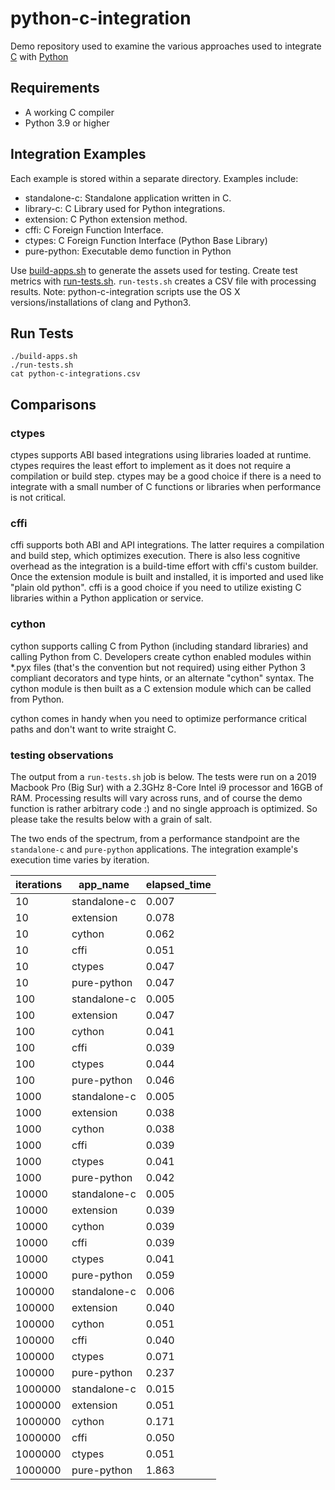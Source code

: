 # python-c-integration

Demo repository used to examine the various approaches used to integrate [C](https://en.cppreference.com/w/c) with [Python](https://www.python.org/)

## Requirements

- A working C compiler
- Python 3.9 or higher

## Integration Examples

Each example is stored within a separate directory. Examples include:

- standalone-c: Standalone application written in C.
- library-c: C Library used for Python integrations.
- extension: C Python extension method.
- cffi: C Foreign Function Interface.
- ctypes: C Foreign Function Interface (Python Base Library)
- pure-python: Executable demo function in Python


Use [build-apps.sh](./build-apps.sh) to generate the assets used for testing. 
Create test metrics with [run-tests.sh](./run-tests.sh). `run-tests.sh` creates a CSV file with processing results. 
Note: python-c-integration scripts use the OS X versions/installations of clang and Python3.

## Run Tests

```shell
./build-apps.sh
./run-tests.sh
cat python-c-integrations.csv
```

## Comparisons

### ctypes
ctypes supports ABI based integrations using libraries loaded at runtime. ctypes requires the least effort to implement as it does not require a compilation or build step.
ctypes may be a good choice if there is a need to integrate with a small number of C functions or libraries when performance is not critical.

### cffi
cffi supports both ABI and API integrations. The latter requires a compilation and build step, which optimizes execution. There is also less cognitive
overhead as the integration is a build-time effort with cffi's custom builder. Once the extension module is built and installed, it is imported and used like "plain old python".
cffi is a good choice if you need to utilize existing C libraries within a Python application or service.

### cython
cython supports calling C from Python (including standard libraries) and calling Python from C. Developers create cython enabled modules within *.pyx
files (that's the convention but not required) using either Python 3 compliant decorators and type hints, or an alternate "cython" syntax. The cython module
is then built as a C extension module which can be called from Python.

cython comes in handy when you need to optimize performance critical paths and don't want to write straight C.

### testing observations
The output from a `run-tests.sh` job is below. The tests were run on a 2019 Macbook Pro (Big Sur) with a 2.3GHz 8-Core Intel i9 
processor and 16GB of RAM. Processing results will vary across runs, and of course the demo function is rather arbitrary code :) and
no single approach is optimized. So please take the results below with a grain of salt.

The two ends of the spectrum, from a performance standpoint are the `standalone-c` and `pure-python` applications. The integration example's execution
time varies by iteration.


|iterations|app_name     |elapsed_time|
|----------|-------------|------------|
|10        | standalone-c| 0.007      |
|10        | extension   | 0.078      |
|10        | cython      | 0.062      |
|10        | cffi        | 0.051      |
|10        | ctypes      | 0.047      |
|10        | pure-python | 0.047      |
|100       | standalone-c| 0.005      |
|100       | extension   | 0.047      |
|100       | cython      | 0.041      |
|100       | cffi        | 0.039      |
|100       | ctypes      | 0.044      |
|100       | pure-python | 0.046      |
|1000      | standalone-c| 0.005      |
|1000      | extension   | 0.038      |
|1000      | cython      | 0.038      |
|1000      | cffi        | 0.039      |
|1000      | ctypes      | 0.041      |
|1000      | pure-python | 0.042      |
|10000     | standalone-c| 0.005      |
|10000     | extension   | 0.039      |
|10000     | cython      | 0.039      |
|10000     | cffi        | 0.039      |
|10000     | ctypes      | 0.041      |
|10000     | pure-python | 0.059      |
|100000    | standalone-c| 0.006      |
|100000    | extension   | 0.040      |
|100000    | cython      | 0.051      |
|100000    | cffi        | 0.040      |
|100000    | ctypes      | 0.071      |
|100000    | pure-python | 0.237      |
|1000000   | standalone-c| 0.015      |
|1000000   | extension   | 0.051      |
|1000000   | cython      | 0.171      |
|1000000   | cffi        | 0.050      |
|1000000   | ctypes      | 0.051      |
|1000000   | pure-python | 1.863      |
